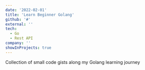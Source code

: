 ```yaml
---
date: '2022-02-01'
title: 'Learn Beginner Golang'
github: '#'
external: ''
tech:
  - Go
  - Rest API
company: ''
showInProjects: true
---
```


Collection of small code gists along my Golang learning journey